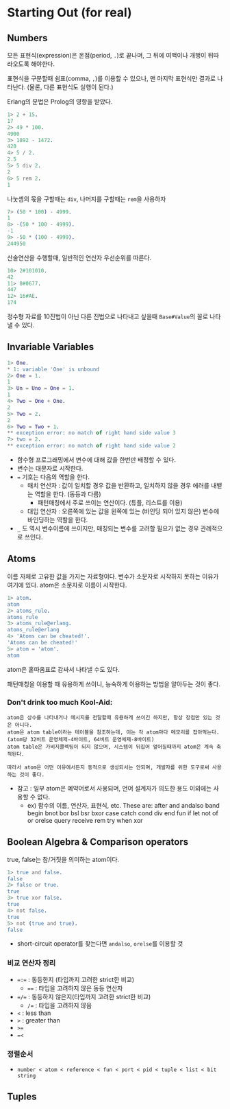 # Starting Out (for real)

## Numbers
모든 표현식(expression)은 온점(period, `.`)로 끝나며, 그 뒤에 여백이나 개행이 뒤따라오도록 해야한다.

표현식을 구분할때 쉼표(comma, `,`)를 이용할 수 있으나, 맨 마지막 표현식만 결과로 나타난다. (물론, 다른 표현식도 실행이 된다.)

Erlang의 문법은 Prolog의 영향을 받았다.

```erlang
1> 2 + 15.
17
2> 49 * 100.
4900
3> 1892 - 1472.
420
4> 5 / 2.
2.5
5> 5 div 2.
2
6> 5 rem 2.
1
```

나눗셈의 몫을 구할때는 `div`, 나머지를 구할때는 `rem`을 사용하자


```erlang
7> (50 * 100) - 4999.
1
8> -(50 * 100 - 4999).
-1
9> -50 * (100 - 4999).
244950
```

산술연산을 수행할때, 일반적인 연산자 우선순위를 따른다.

```erlang
10> 2#101010.
42
11> 8#0677.
447
12> 16#AE.
174
```

정수형 자료를 10진법이 아닌 다른 진법으로 나타내고 싶을때 `Base#Value`의 꼴로 나타낼 수 있다.

## Invariable Variables

```erlang
1> One.
* 1: variable 'One' is unbound
2> One = 1.
1
3> Un = Uno = One = 1.
1
4> Two = One + One.
2
5> Two = 2.       
2
6> Two = Two + 1.
** exception error: no match of right hand side value 3
7> two = 2.
** exception error: no match of right hand side value 2
```

* 함수형 프로그래밍에서 변수에 대해 값을 한번만 배정할 수 있다.
* 변수는 대문자로 시작한다.
* `=` 기호는 다음의 역할을 한다.
    * 매치 연산자 : 값이 일치할 경우 값을 반환하고, 일치하지 않을 경우 에러를 내뱉는 역할을 한다. (동등과 다름)
        * 패턴매칭에서 주로 쓰이는 연산이다. (튜플, 리스트를 이용)
    * 대입 연산자 : 오른쪽에 있는 값을 왼쪽에 있는 (바인딩 되어 있지 않은) 변수에 바인딩하는 역할을 한다.
* `_` 도 역시 변수이름에 쓰이지만, 매칭되는 변수를 고려할 필요가 없는 경우 관례적으로 쓰인다.

## Atoms
이름 자체로 고유한 값을 가지는 자료형이다. 변수가 소문자로 시작하지 못하는 이유가 여기에 있다. atom은 소문자로 이름이 시작한다.

```erlang
1> atom.
atom
2> atoms_rule.
atoms_rule
3> atoms_rule@erlang.
atoms_rule@erlang
4> 'Atoms can be cheated!'.
'Atoms can be cheated!'
5> atom = 'atom'.
atom
```

atom은 홑따옴표로 감싸서 나타낼 수도 있다.

패턴매칭을 이용할 때 유용하게 쓰이니, 능숙하게 이용하는 방법을 알아두는 것이 좋다.

### Don't drink too much Kool-Aid:
```
atom은 상수를 나타내거나 메시지를 전달할때 유용하게 쓰이긴 하지만, 항상 장점만 있는 것은 아니다.
atom은 atom table이라는 테이블을 참조하는데, 이는 각 atom마다 메모리를 잡아먹는다. (atom당 32비트 운영체제-4바이트, 64비트 운영체제-8바이트)
atom table은 가비지콜렉팅이 되지 않으며, 시스템이 뒤집어 엎어질때까지 atom은 계속 축적된다.

따라서 atom은 어떤 이유에서든지 동적으로 생성되서는 안되며, 개발자를 위한 도구로써 사용하는 것이 좋다.
```
* 참고 : 일부 atom은 예약어로서 사용되며, 언어 설계자가 의도한 용도 이외에는 사용할 수 없다. 
    * ex) 함수의 이름, 연산자, 표현식, etc. These are: after and andalso band begin bnot bor bsl bsr bxor case catch cond div end fun if let not of or orelse query receive rem try when xor


## Boolean Algebra & Comparison operators

true, false는 참/거짓을 의미하는 atom이다.

```erlang
1> true and false.
false
2> false or true.
true
3> true xor false.
true
4> not false.
true
5> not (true and true).
false
```

* short-circuit operator를 찾는다면 `andalso`, `orelse`를 이용할 것

### 비교 연산자 정리

* `=:=` : 동등한지 (타입까지 고려한 strict한 비교) 
    * `==` : 타입을 고려하지 않은 동등 연산자
* `=/=` : 동등하지 않은지(타입까지 고려한 strict한 비교)
    * `/=` : 타입을 고려하지 않음
* `<` : less than
* `>` : greater than
* `>=`
* `=<`

### 정렬순서
* `number < atom < reference < fun < port < pid < tuple < list < bit string`

## Tuples

